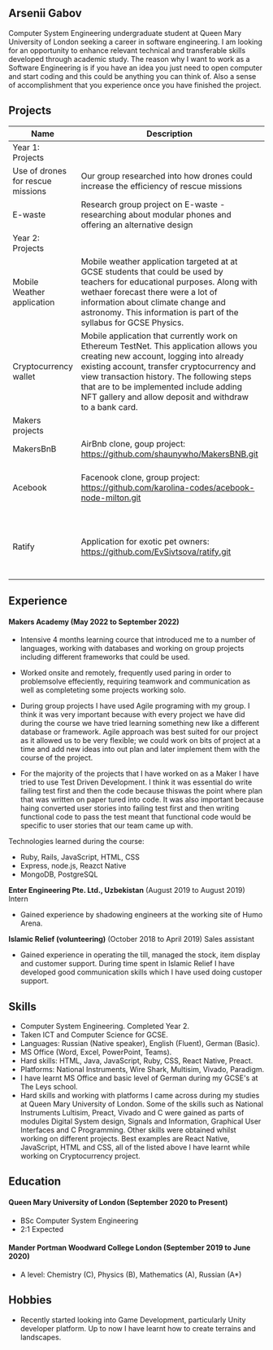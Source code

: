 ## Arsenii Gabov

Computer System Engineering undergraduate student at Queen Mary University of London seeking a career in software engineering. I am looking for an opportunity to enhance relevant technical and transferable skills developed through academic study. The reason why I want to work as a Software Engineering is if you have an idea you just need to open computer and start coding and this could be anything you can think of. Also a sense of accomplishment that you experience once you have finished the project.

## Projects

| Name                         | Description       | Tech/tools        |
| ---------------------------- | ----------------- | ----------------- |
|       Year 1: Projects       |                   |                   |
| Use of drones for rescue missions | Our group researched into how drones could increase the efficiency of rescue missions | Research project  |    
| E-waste | Research group project on E-waste - researching about modular phones and offering an alternative design | Research project |
|      Year 2: Projects       |                   |                   |
| Mobile Weather application | Mobile weather application targeted at at GCSE students that could be used by teachers for educational purposes. Along with wethaer forecast there were a lot of information about climate change and astronomy. This information is part of the syllabus for GCSE Physics. | Preact |
| Cryptocurrency wallet | Mobile application that currently work on Ethereum TestNet. This application allows you creating new account, logging into already existing account, transfer cryptocurrency and view transaction history. The following steps that are to be implemented include adding NFT gallery and allow deposit and withdraw to a bank card. | React native | 
|       Makers projects       |                   |                   |        
|       MakersBnB      |       AirBnb clone, goup project: https://github.com/shaunywho/MakersBNB.git            |      Ruby, PostgreSQl         |
|       Acebook      |      Facenook clone, group project: https://github.com/karolina-codes/acebook-node-milton.git  |     JavaScript, Node.js, MongoDB, Jest, Heroku         |
|       Ratify      |       Application for exotic pet owners: https://github.com/EvSivtsova/ratify.git         |   React Native, JavaScript, Node.js, MongoDB, Express.js         |
## Experience
#### Makers Academy (May 2022 to September 2022)

- Intensive 4 months learning cource that introduced me to a number of languages, working with databases and working on group projects including different frameworks that could be used. 

- Worked onsite and remotely, frequently used paring in order to problemsolve effeciently, requiring teamwork and communication as well as completeting some projects working solo.

- During group projects I have used Agile programing with my group. I think it was very important because with every project we have did during the course we have tried learning something new like a different database or framework. Agile approach was best suited for our project as it allowed us to be very flexible; we could work on bits of project at a time and add new ideas into out plan and later implement them with the course of the project.

- For the majority of the projects that I have worked on as a Maker I have tried to use Test Driven Development. I think it was essential do write failing test first and then the code because thiswas the point where plan that was written on paper tured into code. It was also important because haing converted user stories into failing test first and then writing functional code to pass the test meant that functional code would be specific to user stories that our team came up with.

Technologies learned during the course:

- Ruby, Rails, JavaScript, HTML, CSS
- Express, node.js, Reazct Native 
- MongoDB, PostgreSQL

**Enter Engineering Pte. Ltd., Uzbekistan** (August 2019 to August 2019)  
Intern

- Gained experience by shadowing engineers at the working site of Humo Arena.

**Islamic Relief (volunteering)** (October 2018 to April 2019) 
Sales assistant

- Gained experience in operating the till, managed the stock, item display and customer support. During time spent in Islamic Relief I have developed good communication skills which I have used doing custoper support. 

## Skills

- Computer System Engineering. Completed Year 2.
- Taken ICT and Computer Science for GCSE.
- Languages: Russian (Native speaker), English (Fluent), German (Basic).
- MS Office (Word, Excel, PowerPoint, Teams).
- Hard skills: HTML, Java, JavaScript, Ruby, CSS, React Native, Preact.
- Platforms: National Instruments, Wire Shark, Multisim, Vivado, Paradigm.
- I have learnt MS Office and basic level of German during my GCSE's at The Leys school. 
- Hard skills and working with platforms I came across during my studies at Queen Mary University of London. Some of the skills such as National Instruments Lultisim, Preact, Vivado and C were gained as parts of modules Digital System design, Signals and Information, Graphical User Interfaces and C Programming. Other skills were obtained whilst working on different projects. Best examples are React Native, JavaScript, HTML and CSS, all of the listed above I have learnt while working on Cryptocurrency project.


## Education

#### Queen Mary University of London (September 2020 to Present)

- BSc Computer System Engineering
- 2:1 Expected

#### Mander Portman Woodward College London (September 2019 to June 2020)

- A level: Chemistry (C), Physics (B), Mathematics (A), Russian (A*)

## Hobbies

- Recently started looking into Game Development, particularly Unity developer platform. Up to now I have learnt how to create terrains and landscapes. 
